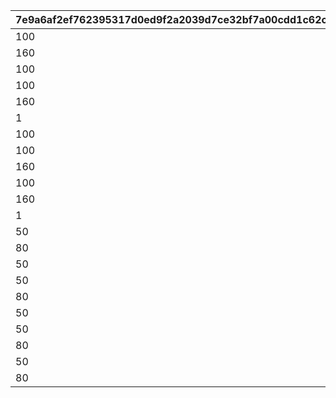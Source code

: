 |7e9a6af2ef762395317d0ed9f2a2039d7ce32bf7a00cdd1c62cb644177b3f13e|e9f13b0f4987723b40ba547fdf3e38d1d9e1707a5e57cb434cb927f73b1aca59|c0e83c44a240f7577b23dfb628771b90ad738d17c134dbcbbfd5def881138040|0c5b7ee47d64ff46110f2f1264107393b6607f5dae9b40302f0f7a301b621bca|dbaa41e4dc06c30f4930cd5075bbbda4ea039a6eb7f9347c241ae410678b3815|7c3e34b2e95937700919b65fd39c0b0a46fdc6419e307cb8e8e28ffbeca9b460|38b775bdb0c1a007431ebf4bab517f19d650bc269b9957bf7a165b94ab07289f|
| --- | --- | --- | --- | --- | --- | --- |
|100|1004|250|50|150|1|200|
|160|1004|400|80|240|2|320|
|100|1004|250|50|150|3|200|
|100|1004|250|50|150|5|200|
|160|1004|400|80|240|6|320|
|1|1004|3|1|1|12|2|
|100|1005|250|50|150|1|200|
|100|1005|250|50|150|3|200|
|160|1005|400|80|240|4|320|
|100|1005|250|50|150|5|200|
|160|1005|400|80|240|7|320|
|1|1005|3|1|1|13|2|
|50|1010|125|25|75|1|100|
|80|1010|200|40|120|2|160|
|50|1010|125|25|75|3|100|
|50|1010|125|25|75|5|100|
|80|1010|200|40|120|6|160|
|50|1011|125|25|75|1|100|
|50|1011|125|25|75|3|100|
|80|1011|200|40|120|4|160|
|50|1011|125|25|75|5|100|
|80|1011|200|40|120|7|160|